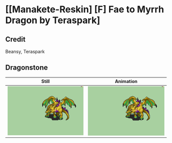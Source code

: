 # [\[Manakete-Reskin\] \[F\] Fae to Myrrh Dragon by Teraspark]

## Credit

Beansy, Teraspark
	
## Dragonstone

| Still | Animation |
| :---: | :-------: |
| ![Dragonstone still](./Dragonstone_000.png) | ![Dragonstone animation](./Dragonstone.gif) |
